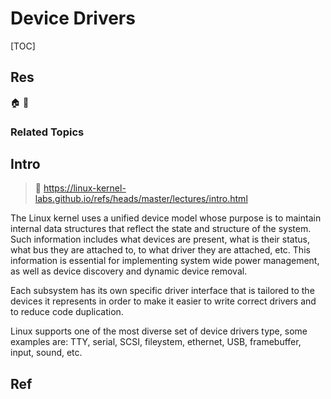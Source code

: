 # Device Drivers

[TOC]



## Res
🏠 
🚧 


### Related Topics



## Intro
> 📎 https://linux-kernel-labs.github.io/refs/heads/master/lectures/intro.html

The Linux kernel uses a unified device model whose purpose is to maintain internal data structures that reflect the state and structure of the system. Such information includes what devices are present, what is their status, what bus they are attached to, to what driver they are attached, etc. This information is essential for implementing system wide power management, as well as device discovery and dynamic device removal.

Each subsystem has its own specific driver interface that is tailored to the devices it represents in order to make it easier to write correct drivers and to reduce code duplication.

Linux supports one of the most diverse set of device drivers type, some examples are: TTY, serial, SCSI, fileystem, ethernet, USB, framebuffer, input, sound, etc.



## Ref
